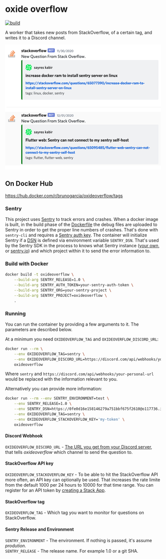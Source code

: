 # oxide overflow

[![build](https://github.com/bruno-garcia/oxideoverflow/workflows/build/badge.svg?branch=main)](https://github.com/bruno-garcia/oxideoverflow/actions?query=branch%3Amain) 


A worker that takes new posts from StackOverflow, of a certain tag, and writes it to a Discord channel.

![StackOverflow messages no discord](.github/stackoverflow_discord.png)

## On Docker Hub

https://hub.docker.com/r/brunogarcia/oxideoverflow/tags

### Sentry

This project uses [Sentry](https://sentry.io) to track errors and crashes. When a docker image is built, in the build phase of the [Dockerfile](Dockerfile)
the debug files are uploaded to Sentry in order to get the proper line numbers of crashes. That's done with `sentry-cli` and requires a [Sentry auth key](https://docs.sentry.io/product/cli/configuration/#to-authenticate-manually). The container will initialize Sentry if a [DSN](https://docs.sentry.io/product/sentry-basics/dsn-explainer/) is defined via environment variable `SENTRY_DSN`. That's used by the Sentry SDK in the process to knows what Sentry instance ([your own](https://github.com/getsentry/onpremise), or [sentry.io](https://sentry.io/pricing/)) and which project within it to send the error information to.

### Build with Docker

```sh
docker build -t oxideoverflow \
    --build-arg SENTRY_RELEASE=1.0 \
    --build-arg SENTRY_AUTH_TOKEN=your-sentry-auth-token \
    --build-arg SENTRY_ORG=your-sentry-project \
    --build-arg SENTRY_PROJECT=oxideoverflow \
    .
```

### Running

You can run the container by providing a few arguments to it. The parameters are described below.

At a minimum you need `OXIDEOVERFLOW_TAG` and `OXIDEOVERFLOW_DISCORD_URL`:

```sh
docker run --rm \
    --env OXIDEOVERFLOW_TAG=sentry \
    --env OXIDEOVERFLOW_DISCORD_URL=https://discord.com/api/webhooks/your-personal-url \
    oxideoverflow
```

Where `sentry` and `https://discord.com/api/webhooks/your-personal-url` would be replaced with the information relevant to you.

Alternatively you can provide more information:

```sh
docker run --rm --env SENTRY_ENVIRONMENT=test \
    --env SENTRY_RELEASE=1.0 \
    --env SENTRY_DSN=https://0fe0d16e158146279a751bbf675f2610@o117736.ingest.sentry.io/5536978 \
    --env OXIDEOVERFLOW_TAG=sentry \
    --env OXIDEOVERFLOW_STACKOVERFLOW_KEY='my-token' \
    oxideoverflow
```

#### Discord Webhook

`OXIDEOVERFLOW_DISCORD_URL` - [The URL you get from your Discord server](https://support.discord.com/hc/en-us/articles/228383668-Intro-to-Webhooks), that tells _oxideoverflow_ which channel to send the question to.

#### StackOverflow API key

`OXIDEOVERFLOW_STACKOVERFLOW_KEY` - To be able to hit the StackOverflow API more often, an API key can optionally be used. That increases the rate limite from the default 1000 per 24 hours to 10000 for that time range. You can register for an API token by [creating a Stack App](https://stackapps.com/apps/oauth/register).

#### StackOverflow tag

`OXIDEOVERFLOW_TAG` - Which tag you want to monitor for questions on StackOverflow.

#### Sentry Release and Environment

`SENTRY_ENVIRONMENT` - The environment. If nothing is passed, it's assume _prodution_.  
`SENTRY_RELEASE` - The release name. For example 1.0 or a git SHA.
